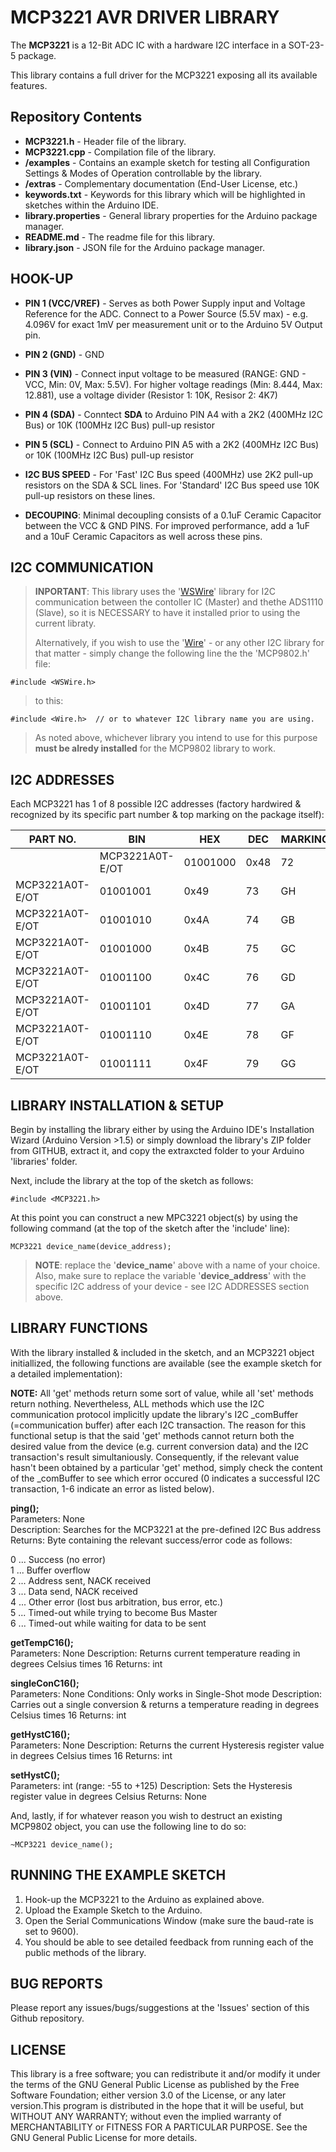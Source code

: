 
# MCP3221 AVR DRIVER LIBRARY

The __MCP3221__ is a 12-Bit ADC IC with a hardware I2C interface in a SOT-23-5 package.

This library contains a full driver for the MCP3221 exposing all its available features.

## Repository Contents

* **MCP3221.h** - Header file of the library.
* **MCP3221.cpp** - Compilation file of the library.
* **/examples** - Contains an example sketch for testing all Configuration Settings & Modes of Operation controllable by the library.
* **/extras** - Complementary documentation (End-User License, etc.)
* **keywords.txt** - Keywords for this library which will be highlighted in sketches within the Arduino IDE. 
* **library.properties** - General library properties for the Arduino package manager.
* **README.md** - The readme file for this library.
* **library.json** - JSON file for the Arduino package manager.


## HOOK-UP

* __PIN 1 (VCC/VREF)__ - Serves as both Power Supply input and Voltage Reference for the ADC. Connect to a Power Source (5.5V max) - e.g. 4.096V for exact 1mV per measurement unit or to the Arduino 5V Output pin.
* __PIN 2 (GND)__ - GND
* __PIN 3 (VIN)__ - Connect input voltage to be measured (RANGE: GND - VCC, Min: 0V, Max: 5.5V). For higher voltage readings (Min: 8.444, Max: 12.881), use a voltage divider (Resistor 1: 10K, Resisor 2: 4K7)
* __PIN 4 (SDA)__ - Conntect __SDA__ to Arduino PIN A4 with a 2K2 (400MHz I2C Bus) or 10K (100MHz I2C Bus) pull-up resistor
* __PIN 5 (SCL)__ - Connect to Arduino PIN A5 with a 2K2 (400MHz I2C Bus) or 10K (100MHz I2C Bus) pull-up resistor

* __I2C BUS SPEED__ - For 'Fast' I2C Bus speed (400MHz) use 2K2 pull-up resistors on the SDA & SCL lines. For 'Standard' I2C Bus speed use 10K pull-up resistors on these lines.  

* __DECOUPING__: Minimal decoupling consists of a 0.1uF Ceramic Capacitor between the VCC & GND PINS. For improved performance, add a 1uF and a 10uF Ceramic Capacitors as well across these pins.


## I2C COMMUNICATION

>__INPORTANT__: This library uses the '[WSWire](https://github.com/steamfire/WSWireLib/tree/master/Library/WSWire)' library for I2C communication 
between the contoller IC (Master) and thethe ADS1110 (Slave), so it is NECESSARY to have it installed prior to using the current libraty. 
>
>Alternatively, if you wish to use the '[Wire](https://github.com/arduino/Arduino/tree/master/hardware/arduino/avr/libraries/Wire)' - or any other I2C library for that matter - simply change the following line the the 'MCP9802.h' file:
```
#include <WSWire.h>
```
> to this:
```
#include <Wire.h>  // or to whatever I2C library name you are using.
```

> As noted above, whichever library you intend to use for this purpose __must be alredy installed__ for the MCP9802 library to work.


## I2C ADDRESSES

Each MCP3221 has 1 of 8 possible I2C addresses (factory hardwired & recognized by its specific part number & top marking 
on the package itself):

|PART NO.         | BIN      | HEX  | DEC | MARKING |
|-----------------|----------|------|-----|---------|
||MCP3221A0T-E/OT | 01001000 | 0x48 | 72  | GE      |
| MCP3221A0T-E/OT | 01001001 | 0x49 | 73  | GH      |
| MCP3221A0T-E/OT | 01001010 | 0x4A | 74  | GB      |
| MCP3221A0T-E/OT | 01001000 | 0x4B | 75  | GC      |
| MCP3221A0T-E/OT | 01001100 | 0x4C | 76  | GD      |
| MCP3221A0T-E/OT | 01001101 | 0x4D | 77  | GA      |
| MCP3221A0T-E/OT | 01001110 | 0x4E | 78  | GF      |
| MCP3221A0T-E/OT | 01001111 | 0x4F | 79  | GG      |


## LIBRARY INSTALLATION & SETUP

Begin by installing the library either by using the Arduino IDE's Installation Wizard (Arduino Version >1.5) or simply download the library's ZIP folder from GITHUB, extract it, and copy the extraxcted folder to your Arduino 'libraries' folder.

Next, include the library at the top of the sketch as follows:

```
#include <MCP3221.h>
```

At this point you can construct a new MPC3221 object(s) by using the following command (at the top of the sketch after the 'include' line):

```
MCP3221 device_name(device_address);
```

>__NOTE__: replace the '__device_name__' above with a name of your choice. Also, make sure to replace the variable '__device_address__' with the specific I2C address of your device - see I2C ADDRESSES section above.


## LIBRARY FUNCTIONS

With the library installed & included in the sketch, and an MCP3221 object initiallized, the following functions are available 
(see the example sketch for a detailed implementation):

__NOTE:__ All 'get' methods return some sort of value, while all 'set' methods return nothing. Nevertheless, ALL methods which use the I2C communication protocol implicitly update the library's I2C _comBuffer (=communication buffer) after each I2C transaction. The reason for this functional setup is that the said 'get' methods cannot return both the desired value from the device (e.g. current conversion data) and the I2C transaction's result simultaniously.  Consequently, if the relevant value hasn't been obtained by a particular 'get' method, simply check the content of the _comBuffer to see which error occured (0 indicates a successful I2C transaction, 1-6 indicate an error as listed below). 

__ping();__                                  
Parameters: None  
Description: Searches for the MCP3221 at the pre-defined I2C Bus address  
Returns: Byte containing the relevant success/error code as follows:  

0 ... Success (no error)  
1 ... Buffer overflow  
2 ... Address sent, NACK received  
3 ... Data send, NACK received  
4 ... Other error (lost bus arbitration, bus error, etc.)  
5 ... Timed-out while trying to become Bus Master  
6 ... Timed-out while waiting for data to be sent

__getTempC16();__  
Parameters: None 
Description: Returns current temperature reading in degrees Celsius times 16
Returns: int

__singleConC16();__  
Parameters: None 
Conditions: Only works in Single-Shot mode
Description: Carries out a single conversion & returns a temperature reading in degrees Celsius times 16
Returns: int

__getHystC16();__  
Parameters: None 
Description: Returns the current Hysteresis register value in degrees Celsius times 16
Returns: int

__setHystC();__  
Parameters: int (range: -55 to +125)
Description: Sets the Hysteresis register value in degrees Celsius
Returns: None



And, lastly, if for whatever reason you wish to destruct an existing MCP9802 object, you can use the following line to do so:

```
~MCP3221 device_name();
```


## RUNNING THE EXAMPLE SKETCH

1) Hook-up the MCP3221 to the Arduino as explained above.
2) Upload the Example Sketch to the Arduino.
3) Open the Serial Communications Window (make sure the baud-rate is set to 9600).
4) You should be able to see detailed feedback from running each of the public methods of the library. 


## BUG REPORTS

Please report any issues/bugs/suggestions at the 'Issues' section of this Github repository.


## LICENSE

This library is a free software; you can redistribute it and/or modify it under the terms of the 
GNU General Public License as published by the Free Software Foundation; either version 3.0 of 
the License, or any later version.This program is distributed in the hope that it will be useful, 
but WITHOUT ANY WARRANTY; without even the implied warranty of MERCHANTABILITY or FITNESS FOR A 
PARTICULAR PURPOSE. See the GNU General Public License for more details.


